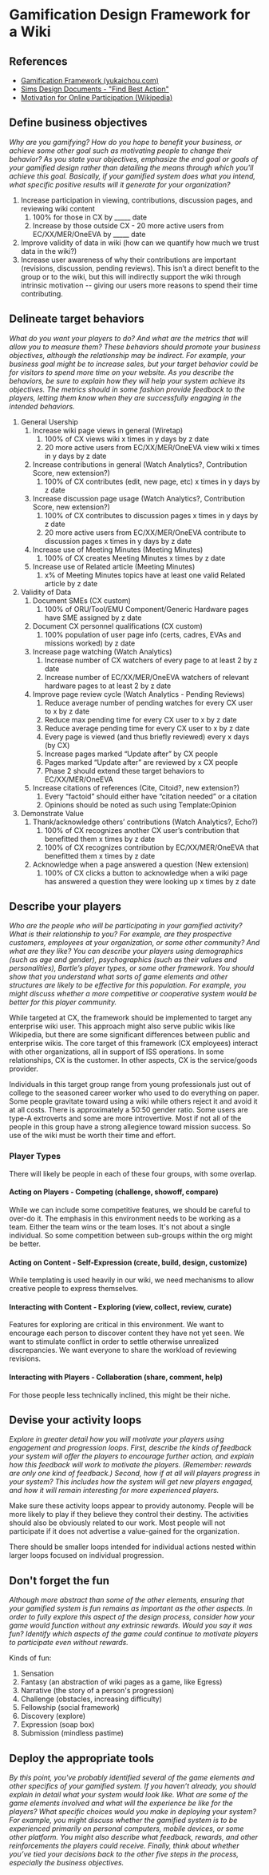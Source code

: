 # Gamification Design Framework for a Wiki

## References
* [Gamification Framework (yukaichou.com)](http://yukaichou.com/gamification-examples/octalysis-complete-gamification-framework/)
* [Sims Design Documents - "Find Best Action"](http://donhopkins.com/home/TheSimsDesignDocuments/Ch21-Happy.pdf)
* [Motivation for Online Participation (Wikipedia)](https://en.wikipedia.org/wiki/Online_participation#Motivations)

## Define business objectives
*Why are you gamifying? How do you hope to benefit your business, or achieve some other goal such as motivating people to change their behavior? As you state your objectives, emphasize the end goal or goals of your gamified design rather than detailing the means through which you'll achieve this goal. Basically, if your gamified system does what you intend, what specific positive results will it generate for your organization?*

1. Increase participation in viewing, contributions, discussion pages, and reviewing wiki content
   1. 100% for those in CX by _____ date
   1. Increase by those outside CX - 20 more active users from EC/XX/MER/OneEVA by _____ date
1. Improve validity of data in wiki (how can we quantify how much we trust data in the wiki?)
1. Increase user awareness of why their contributions are important (revisions, discussion, pending reviews). This isn’t a direct benefit to the group or to the wiki, but this will indirectly support the wiki through intrinsic motivation -- giving our users more reasons to spend their time contributing.

## Delineate target behaviors
*What do you want your players to do? And what are the metrics that will allow you to measure them? These behaviors should promote your business objectives, although the relationship may be indirect. For example, your business goal might be to increase sales, but your target behavior could be for visitors to spend more time on your website. As you describe the behaviors, be sure to explain how they will help your system achieve its objectives. The metrics should in some fashion provide feedback to the players, letting them know when they are successfully engaging in the intended behaviors.*

1. General Usership
   1. Increase wiki page views in general (Wiretap)
      1. 100% of CX views wiki x times in y days by z date
      1. 20 more active users from EC/XX/MER/OneEVA view wiki x times in y days by z date
   1. Increase contributions in general (Watch Analytics?, Contribution Score, new extension?)
      1. 100% of CX contributes (edit, new page, etc) x times in y days by z date
   1. Increase discussion page usage (Watch Analytics?, Contribution Score, new extension?)
      1. 100% of CX contributes to discussion pages x times in y days by z date
      1. 20 more active users from EC/XX/MER/OneEVA contribute to discussion pages x times in y days by z date
   1. Increase use of Meeting Minutes (Meeting Minutes)
      1. 100% of CX creates Meeting Minutes x times by z date
   1. Increase use of Related article (Meeting Minutes)
      1. x% of Meeting Minutes topics have at least one valid Related article by z date
1. Validity of Data
   1. Document SMEs (CX custom)
      1. 100% of ORU/Tool/EMU Component/Generic Hardware pages have SME assigned by z date
   1. Document CX personnel qualifications (CX custom)
      1. 100% population of user page info (certs, cadres, EVAs and missions worked) by z date
   1. Increase page watching (Watch Analytics)
      1. Increase number of CX watchers of every page to at least 2 by z date
      1. Increase number of EC/XX/MER/OneEVA watchers of relevant hardware pages to at least 2 by z date
   1. Improve page review cycle (Watch Analytics - Pending Reviews)
      1. Reduce average number of pending watches for every CX user to x by z date
      1. Reduce max pending time for every CX user to x by z date
      1. Reduce average pending time for every CX user to x by z date 
      1. Every page is viewed (and thus briefly reviewed) every x days (by CX)
      1. Increase pages marked “Update after” by CX people
      1. Pages marked “Update after” are reviewed by x CX people
      1. Phase 2 should extend these target behaviors to EC/XX/MER/OneEVA
   1. Increase citations of references (Cite, Citoid?, new extension?)
      1. Every “factoid” should either have “citation needed” or a citation
      1. Opinions should be noted as such using Template:Opinion
1. Demonstrate Value
   1. Thank/acknowledge others’ contributions (Watch Analytics?, Echo?)
      1. 100% of CX recognizes another CX user’s contribution that benefitted them x times by z date
      1. 100% of CX recognizes contribution by EC/XX/MER/OneEVA that benefitted them x times by z date
   1. Acknowledge when a page answered a question (New extension)
      1. 100% of CX clicks a button to acknowledge when a wiki page has answered a question they were looking up x times by z date

## Describe your players
*Who are the people who will be participating in your gamified activity? What is their relationship to you? For example, are they prospective customers, employees at your organization, or some other community? And what are they like? You can describe your players using demographics (such as age and gender), psychographics (such as their values and personalities), Bartle’s player types, or some other framework. You should show that you understand what sorts of game elements and other structures are likely to be effective for this population. For example, you might discuss whether a more competitive or cooperative system would be better for this player community.*

While targeted at CX, the framework should be implemented to target any enterprise wiki user. This approach might also serve public wikis like Wikipedia, but there are some significant differences between public and enterprise wikis. The core target of this framework (CX employees) interact with other organizations, all in support of ISS operations. In some relationships, CX is the customer. In other aspects, CX is the service/goods provider.

Individuals in this target group range from young professionals just out of college to the seasoned career worker who used to do everything on paper. Some people gravitate toward using a wiki while others reject it and avoid it at all costs. There is approximately a 50:50 gender ratio. Some users are type-A extroverts and some are more introvertive. Most if not all of the people in this group have a strong allegience toward mission success. So use of the wiki must be worth their time and effort.

### Player Types
There will likely be people in each of these four groups, with some overlap.

#### Acting on Players - Competing (challenge, showoff, compare)
While we can include some competitive features, we should be careful to over-do it. The emphasis in this environment needs to be working as a team. Either the team wins or the team loses. It's not about a single individual. So some competition between sub-groups within the org might be better.

#### Acting on Content - Self-Expression (create, build, design, customize)
While templating is used heavily in our wiki, we need mechanisms to allow creative people to express themselves.

#### Interacting with Content - Exploring (view, collect, review, curate)
Features for exploring are critical in this environment. We want to encourage each person to discover content they have not yet seen. We want to stimulate conflict in order to settle otherwise unrealized discrepancies. We want everyone to share the workload of reviewing revisions.

#### Interacting with Players - Collaboration (share, comment, help)
For those people less technically inclined, this might be their niche. 

## Devise your activity loops
*Explore in greater detail how you will motivate your players using engagement and progression loops. First, describe the kinds of feedback your system will offer the players to encourage further action, and explain how this feedback will work to motivate the players. (Remember: rewards are only one kind of feedback.) Second, how if at all will players progress in your system? This includes how the system will get new players engaged, and how it will remain interesting for more experienced players.*

Make sure these activity loops appear to providy autonomy. People will be more likely to play if they believe they control their destiny. The activities should also be obviously related to our work. Most people will not participate if it does not advertise a value-gained for the organization.

There should be smaller loops intended for individual actions nested within larger loops focused on individual progression.

## Don't forget the fun
*Although more abstract than some of the other elements, ensuring that your gamified system is fun remains as important as the other aspects. In order to fully explore this aspect of the design process, consider how your game would function without any extrinsic rewards. Would you say it was fun? Identify which aspects of the game could continue to motivate players to participate even without rewards.*

Kinds of fun:
1. Sensation
1. Fantasy (an abstraction of wiki pages as a game, like Egress)
1. Narrative (the story of a person's progression)
1. Challenge (obstacles, increasing difficulty)
1. Fellowship (social framework)
1. Discovery (explore)
1. Expression (soap box)
1. Submission (mindless pastime)

## Deploy the appropriate tools
*By this point, you've probably identified several of the game elements and other specifics of your gamified system. If you haven’t already, you should explain in detail what your system would look like. What are some of the game elements involved and what will the experience be like for the players? What specific choices would you make in deploying your system? For example, you might discuss whether the gamified system is to be experienced primarily on personal computers, mobile devices, or some other platform. You might also describe what feedback, rewards, and other reinforcements the players could receive. Finally, think about whether you’ve tied your decisions back to the other five steps in the process, especially the business objectives.*

